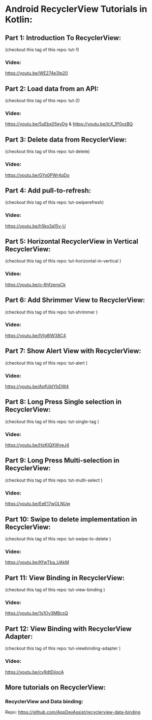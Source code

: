 # Android RecyclerView Tutorials in Kotlin:

## Part 1: Introduction To RecyclerView:
(checkout this tag of this repo: tut-1)

### Video: 
https://youtu.be/WE274e3Ip20


## Part 2: Load data from an API:
(checkout this tag of this repo: tut-2)

### Video: 
https://youtu.be/5uEbx05eyDg &
https://youtu.be/lcX_1P0ozBQ


## Part 3: Delete data from RecyclerView:
(checkout this tag of this repo: tut-delete)

### Video: 
https://youtu.be/GYs0PWr4qDo


## Part 4: Add pull-to-refresh:
(checkout this tag of this repo: tut-swiperefresh)

### Video: 
https://youtu.be/h5ko3a15v-U


## Part 5: Horizontal RecyclerView in Vertical RecyclerView:
(checkout this tag of this repo: tut-horizontal-in-vertical )

### Video: 
https://youtu.be/o-6hfzensCk


## Part 6: Add Shrimmer View to RecyclerView:
(checkout this tag of this repo: tut-shrimmer )

### Video: 
https://youtu.be/lVlg8lW38C4


## Part 7: Show Alert View with RecyclerView:
(checkout this tag of this repo: tut-alert )

### Video: 
https://youtu.be/AqfUbIYbDW4


## Part 8: Long Press Single selection in RecyclerView:
(checkout this tag of this repo: tut-single-tag )

### Video:
https://youtu.be/HzKIQXWveJ4


## Part 9: Long Press Multi-selection in RecyclerView:
(checkout this tag of this repo: tut-multi-select )

### Video:
https://youtu.be/EeE17wOLNUw


## Part 10: Swipe to delete implementation in RecyclerView:
(checkout this tag of this repo: tut-swipe-to-delete )

### Video:
https://youtu.be/KfwTba_UAkM


## Part 11: View Binding in RecyclerView:
(checkout this tag of this repo: tut-view-binding )

### Video:
https://youtu.be/1s1Oy3MBcsQ


## Part 12: View Binding with RecyclerView Adapter:
(checkout this tag of this repo: tut-viewbinding-adapter )

### Video:
https://youtu.be/cy9dtDiiocA

## More tutorials on RecyclerView:

### RecyclerView and Data binding:
Repo: https://github.com/AppDevAssist/recyclerview-data-binding
